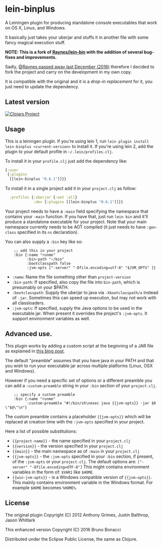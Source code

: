 # lein-binplus

A Leiningen plugin for producing standalone console executables that
work on OS X, Linux, and Windows.

It basically just takes your uberjar and stuffs it in another file
with some fancy magical execution stuff.

**NOTE: This is a fork of
[Raynes/lein-bin](https://github.com/Raynes/lein-bin)
with the addition of several bug-fixes and improvements.**

Sadly, [@Raynes passed away last December (2016)](https://cemerick.com/2016/12/07/rip-anthony-grimes/)
therefore I decided to fork the project and carry on the development in my own copy.

It is compatible with the original and it is a *drop-in replacement* for it,
you just need to update the dependency.

## Latest version

[![Clojars Project](https://img.shields.io/clojars/v/lein-binplus.svg)](https://clojars.org/lein-binplus)

## Usage

This is a leiningen plugin. If you're using lein 1, run `lein plugin
install lein-binplus <current-version>` to install it.  If you're using
lein 2, add the plugin to your default profile in
`~/.lein/profiles.clj`.

To install it in your `profile.clj` just add the dependency like:

``` clojure
{:user
 {:plugins
  [[lein-binplus "0.6.1"]]}}

```

To install it in a single project add it in your `project.clj` as follow:

``` clojure
  :profiles {:uberjar {:aot :all}
             :dev {:plugins [[lein-binplus "0.6.1"]]}}

```

Your project needs to have a `:main` field specifying the namespace
that contains your `-main` function.  If you have that, just run `lein
bin` and it'll produce a standalone executable for your project. Note
that your main namespace currently needs to be AOT compiled (it just
needs to have `:gen-class` specified in its `ns` declaration).

You can also supply a `:bin` key like so:

        ;; add this in your project
        :bin {:name "runme"
              :bin-path "~/bin"
              :bootclasspath false
              :jvm-opts ["-server" "-Dfile.encoding=utf-8" "$JVM_OPTS" ]}

  * `:name`: Name the file something other than `project-version`
  * `:bin-path`: If specified, also copy the file into `bin-path`,
    which is presumably on your $PATH.
  * `:bootclasspath`: Supply the uberjar to java via
    `-Xbootclasspath/a` instead of `-jar`.  Sometimes this can speed
    up execution, but may not work with all classloaders.
  * `:jvm-opts`: If specified, supply the Java options to be used in
    the executable jar. When present it overrides the project's
    `:jvm-opts`. It support environment variables as well.

## Advanced use.

This plugin works by adding a custom script at the beginning of a JAR file
as explained in [this blog post](http://skife.org/java/unix/2011/06/20/really_executable_jars.html).

The default "preamble" assumes that you have java in your PATH and that you wish
to run your executable jar across multiple platforms (Linux, OSX and Windows).

However if you need a specific set of options or a different preamble you
can add a `:custom-preamble` string in your `:bin` section of your `project.clj`.


        ;; specify a custom preamble
        :bin {:name "runme"
              :custom-preamble "#!/bin/sh\nexec java {{jvm-opts}} -jar $0 \"$@\"\n"}

The custom preamble contains a placeholder `{{jvm-opts}}` which will be replaced
at creation time with the `:jvm-opts` specified in your project.

Here a list of possible substitutions:

  - `{{project-name}}` - the name specified in your `project.clj`
  - `{{version}}` - the version specified in your `project.clj`
  - `{{main}}` - the main namespace as of `:main` in your `project.clj`
  - `{{jvm-opts}}` - the `:jvm-opts` specified in your `:bin` section,
     if present, of the `:jvm-opts` or your `project.clj`.
     The default options are: `["-server" "-Dfile.encoding=UTF-8"]`
     This might contains environment variables in the form of:
     `$VAR1` like `$HOME`.
  - `{{win-jvm-opts}}` - is a Windows compatible version of `{{jvm-opts}}`.
     This mainly contains environment variable in the Windows format.
     For example `$HOME` becomes `%HOME%`.

## License

The original plugin Copyright (C) 2012 Anthony Grimes, Justin Balthrop, Jason Whitlark

This enhanced version Copyright (C) 2016 Bruno Bonacci

Distributed under the Eclipse Public License, the same as Clojure.
